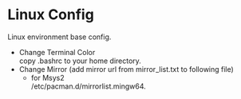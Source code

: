 # Linux Config
Linux environment base config.
*   Change Terminal Color  
	copy .bashrc to your home directory.  
*   Change Mirror (add mirror url from mirror_list.txt to following file)
	*	for Msys2  
		/etc/pacman.d/mirrorlist.mingw64.  
